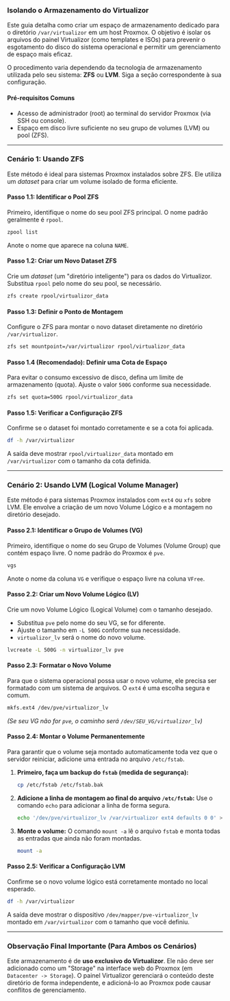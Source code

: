 ### **Isolando o Armazenamento do Virtualizor**

Este guia detalha como criar um espaço de armazenamento dedicado para o diretório `/var/virtualizor` em um host Proxmox. O objetivo é isolar os arquivos do painel Virtualizor (como templates e ISOs) para prevenir o esgotamento do disco do sistema operacional e permitir um gerenciamento de espaço mais eficaz.

O procedimento varia dependendo da tecnologia de armazenamento utilizada pelo seu sistema: **ZFS** ou **LVM**. Siga a seção correspondente à sua configuração.

#### **Pré-requisitos Comuns**

*   Acesso de administrador (root) ao terminal do servidor Proxmox (via SSH ou console).
*   Espaço em disco livre suficiente no seu grupo de volumes (LVM) ou pool (ZFS).

---

### **Cenário 1: Usando ZFS**

Este método é ideal para sistemas Proxmox instalados sobre ZFS. Ele utiliza um *dataset* para criar um volume isolado de forma eficiente.

#### **Passo 1.1: Identificar o Pool ZFS**

Primeiro, identifique o nome do seu pool ZFS principal. O nome padrão geralmente é `rpool`.

```bash
zpool list
```
Anote o nome que aparece na coluna `NAME`.

#### **Passo 1.2: Criar um Novo Dataset ZFS**

Crie um *dataset* (um "diretório inteligente") para os dados do Virtualizor. Substitua `rpool` pelo nome do seu pool, se necessário.

```bash
zfs create rpool/virtualizor_data
```

#### **Passo 1.3: Definir o Ponto de Montagem**

Configure o ZFS para montar o novo dataset diretamente no diretório `/var/virtualizor`.

```bash
zfs set mountpoint=/var/virtualizor rpool/virtualizor_data
```

#### **Passo 1.4 (Recomendado): Definir uma Cota de Espaço**

Para evitar o consumo excessivo de disco, defina um limite de armazenamento (quota). Ajuste o valor `500G` conforme sua necessidade.

```bash
zfs set quota=500G rpool/virtualizor_data
```

#### **Passo 1.5: Verificar a Configuração ZFS**

Confirme se o dataset foi montado corretamente e se a cota foi aplicada.

```bash
df -h /var/virtualizor
```
A saída deve mostrar `rpool/virtualizor_data` montado em `/var/virtualizor` com o tamanho da cota definida.

---

### **Cenário 2: Usando LVM (Logical Volume Manager)**

Este método é para sistemas Proxmox instalados com `ext4` ou `xfs` sobre LVM. Ele envolve a criação de um novo Volume Lógico e a montagem no diretório desejado.

#### **Passo 2.1: Identificar o Grupo de Volumes (VG)**

Primeiro, identifique o nome do seu Grupo de Volumes (Volume Group) que contém espaço livre. O nome padrão do Proxmox é `pve`.

```bash
vgs
```
Anote o nome da coluna `VG` e verifique o espaço livre na coluna `VFree`.

#### **Passo 2.2: Criar um Novo Volume Lógico (LV)**

Crie um novo Volume Lógico (Logical Volume) com o tamanho desejado.
*   Substitua `pve` pelo nome do seu VG, se for diferente.
*   Ajuste o tamanho em `-L 500G` conforme sua necessidade.
*   `virtualizor_lv` será o nome do novo volume.

```bash
lvcreate -L 500G -n virtualizor_lv pve
```

#### **Passo 2.3: Formatar o Novo Volume**

Para que o sistema operacional possa usar o novo volume, ele precisa ser formatado com um sistema de arquivos. O `ext4` é uma escolha segura e comum.

```bash
mkfs.ext4 /dev/pve/virtualizor_lv
```
*(Se seu VG não for `pve`, o caminho será `/dev/SEU_VG/virtualizor_lv`)*

#### **Passo 2.4: Montar o Volume Permanentemente**

Para garantir que o volume seja montado automaticamente toda vez que o servidor reiniciar, adicione uma entrada no arquivo `/etc/fstab`.

1.  **Primeiro, faça um backup do `fstab` (medida de segurança):**
    ```bash
    cp /etc/fstab /etc/fstab.bak
    ```

2.  **Adicione a linha de montagem ao final do arquivo `/etc/fstab`:**
    Use o comando `echo` para adicionar a linha de forma segura.

    ```bash
    echo '/dev/pve/virtualizor_lv /var/virtualizor ext4 defaults 0 0' >> /etc/fstab
    ```

3.  **Monte o volume:**
    O comando `mount -a` lê o arquivo `fstab` e monta todas as entradas que ainda não foram montadas.

    ```bash
    mount -a
    ```

#### **Passo 2.5: Verificar a Configuração LVM**

Confirme se o novo volume lógico está corretamente montado no local esperado.

```bash
df -h /var/virtualizor
```
A saída deve mostrar o dispositivo `/dev/mapper/pve-virtualizor_lv` montado em `/var/virtualizor` com o tamanho que você definiu.

---

### **Observação Final Importante (Para Ambos os Cenários)**

Este armazenamento é de **uso exclusivo do Virtualizor**. Ele não deve ser adicionado como um "Storage" na interface web do Proxmox (em `Datacenter -> Storage`). O painel Virtualizor gerenciará o conteúdo deste diretório de forma independente, e adicioná-lo ao Proxmox pode causar conflitos de gerenciamento.
